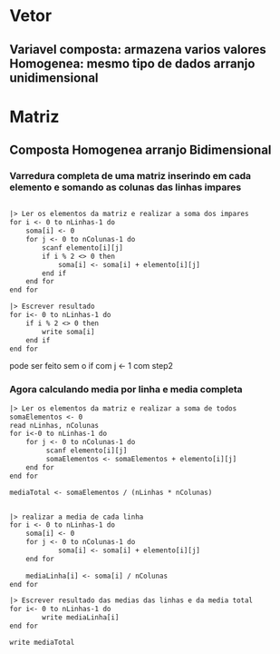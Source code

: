 # Vetor
Variavel composta: armazena varios valores
Homogenea: mesmo tipo de dados
arranjo unidimensional
---
# Matriz
Composta
Homogenea
arranjo Bidimensional
---



### Varredura completa de uma matriz inserindo em cada elemento e somando as colunas das linhas impares
```txt

|> Ler os elementos da matriz e realizar a soma dos impares
for i <- 0 to nLinhas-1 do
    soma[i] <- 0
    for j <- 0 to nColunas-1 do
        scanf elemento[i][j]
        if i % 2 <> 0 then
            soma[i] <- soma[i] + elemento[i][j]
        end if
    end for
end for

|> Escrever resultado
for i<- 0 to nLinhas-1 do 
    if i % 2 <> 0 then
        write soma[i]
    end if
end for
```
pode ser feito sem o if com j <- 1 com step2




### Agora calculando media por linha e media completa
```txt
|> Ler os elementos da matriz e realizar a soma de todos
somaElementos <- 0
read nLinhas, nColunas
for i<-0 to nLinhas-1 do
    for j <- 0 to nColunas-1 do
         scanf elemento[i][j]
         somaElementos <- somaElementos + elemento[i][j]
    end for
end for

mediaTotal <- somaElementos / (nLinhas * nColunas)


|> realizar a media de cada linha
for i <- 0 to nLinhas-1 do
    soma[i] <- 0 
    for j <- 0 to nColunas-1 do 
            soma[i] <- soma[i] + elemento[i][j] 
    end for
    
    mediaLinha[i] <- soma[i] / nColunas
end for

|> Escrever resultado das medias das linhas e da media total
for i<- 0 to nLinhas-1 do 
        write mediaLinha[i]
end for

write mediaTotal
```
